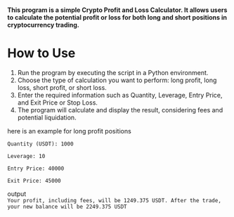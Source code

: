 #### This program is a simple Crypto Profit and Loss Calculator. It allows users to calculate the potential profit or loss for both long and short positions in cryptocurrency trading.

# How to Use

1. Run the program by executing the script in a Python environment.
2. Choose the type of calculation you want to perform: long profit, long loss, short profit, or short loss.
3. Enter the required information such as Quantity, Leverage, Entry Price, and Exit Price or Stop Loss.
4. The program will calculate and display the result, considering fees and potential liquidation.

here is an example for long profit positions

`Quantity (USDT): 1000`

`Leverage: 10`

`Entry Price: 40000`

`Exit Price: 45000`

output<br>`Your profit, including fees, will be 1249.375 USDT. After the trade, your new balance will be 2249.375 USDT`
